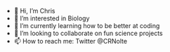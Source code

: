 - 👋 Hi, I’m Chris
- 👀 I’m interested in Biology
- 🌱 I’m currently learning how to be better at coding
- 💞️ I’m looking to collaborate on fun science projects
- 📫 How to reach me: Twitter @CRNolte

<!---
CRNolte/CRNolte is a ✨ special ✨ repository because its `README.md` (this file) appears on your GitHub profile.
You can click the Preview link to take a look at your changes.
--->
